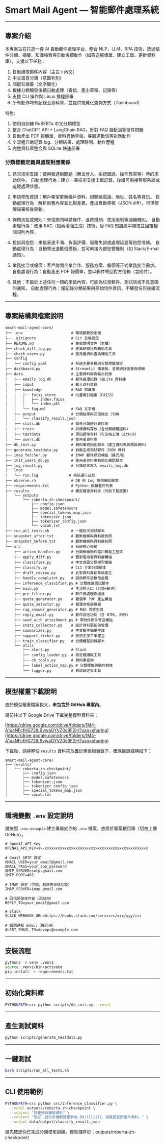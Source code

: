 # Smart Mail Agent — 智能郵件處理系統

---

## 專案介紹

本專案旨在打造一套 AI 自動郵件處理平台，整合 NLP、LLM、RPA 技術，透過信件分類、摘要、知識檢索與自動後續動作（如寄送報價單、建立工單、更新資料庫），支援以下任務：
1. 自動讀取郵件內容（主旨＋內文）
2. 中文語意分類（意圖判別）
3. 關鍵句摘要（文字簡化）
4. 根據分類觸發後續自動處理（寄信、產出草稿、記錄等）
5. 支援 CLI 操作與 Linux 排程部署
6. 所有動作均有記錄至資料庫，並提供視覺化查詢方式（Dashboard）

特色:
1. 使用自訓練 RoBERTa 中文分類模型
2. 整合 ChatGPT API + LangChain RAG，針對 FAQ 自動回答信件問題
3. 自動產出 PDF 報價單、資料異動草稿、客服道歉信等對應動作
4. 全流程自動記錄 log、分類結果、處理時間、動作歷程
5. 完整資料庫整合與 SQLite 快速部署

### 分類標籤定義與處理對應關係

1. 請求技術支援：使用者遇到問題（無法登入、系統錯誤、操作異常等）時的求助信件。
自動處理行為：建立一筆技術支援工單記錄，後續可串接客服系統或追蹤處理狀態。

2. 申請修改資訊：用戶希望更新帳戶資料，如聯絡電話、地址、姓名等資訊。
自動處理行為：解析新舊內容並比對差異，產出異動草稿（JSON diff），可供管理端審核後更新。

3. 詢問流程或規則：來信詢問申請條件、退款機制、使用限制等服務規則。
自動處理行為：使用 RAG（檢索增強生成）技術，從 FAQ 知識庫中擷取並回覆相關規則內容。

4. 投訴與抱怨：來信表達不滿、負面評價、服務失誤或處理延遲等抱怨情緒。
自動處理行為：自動寄出道歉信模板，並可串接內部告警機制（如 Slack/E-mail 通知）。

5. 業務接洽或報價：客戶詢問企業合作、服務方案、報價等正式業務接洽需求。
自動處理行為：自動產出 PDF 報價單，並以郵件寄回對方信箱（含附件）。

6. 其他：不屬於上述任何一類的來信內容，可能為垃圾郵件、測試信或不具意圖的通知。
自動處理行為：僅記錄分類結果與原始信件資訊，不觸發任何後續流程。

---

## 專案結構與檔案說明
```
smart-mail-agent-core/
├── .env                      # 環境變數設定檔
├── .gitignore                # Git 忽略設定
├── README.md                 # 專案說明文件（本檔）
├── check_diff_log.py         # 差異紀錄比對輔助工具
├── check_users.py            # 使用者資料查詢輔助工具
├── config
│   └── config.yaml           # 系統主要參數與分類標籤設定
├── dashboard.py              # Streamlit 儀表板，呈現統計圖表與明細
├── data                      # 主要資料庫與輸出目錄
│   ├── emails_log.db         # 郵件處理紀錄 SQLite 資料庫
│   ├── input                 # 輸入資料目錄
│   ├── knowledge             # RAG 知識庫
│   │   ├── faiss_store       # 向量索引檔案（FAISS）
│   │   │   ├── index.faiss
│   │   │   └── index.pkl
│   │   └── faq.md            # FAQ 文字檔
│   ├── output                # 分類結果與回信輸出 JSON
│   │   └── classify_result.json
│   ├── stats.db              # 每日分類統計資料庫
│   ├── train                 # 訓練資料存放（含分類標籤語料）
│   ├── testdata              # 測試郵件資料（可忽略上傳 GitHub）
│   └── users.db              # 使用者資料庫
├── db_init.py                # 資料庫初始化腳本（建立資料表與預設資料）
├── generate_testdata.py      # 自動生成測試郵件 JSON 資料
├── imap_fetcher.py           # IMAP 郵件擷取模組（擴充用）
├── init_users_db.py          # 使用者資料庫初始化輔助腳本
├── log_result.py             # 分類結果寫入 emails_log.db
├── logs
│   └── run.log              # 系統運行日誌
├── observe.sh                # DB 與 Log 快照輔助腳本
├── requirements.txt          # Python 依賴套件列表
├── results                   # 模型權重資料夾（外部下載放置）
│   └── outputs
│       └── roberta-zh-checkpoint/
│           ├── config.json
│           ├── model.safetensors
│           ├── special_tokens_map.json
│           ├── tokenizer.json
│           ├── tokenizer_config.json
│           └── vocab.txt
├── run_all_tests.sh          # 一鍵批次測試腳本
├── snapshot_after.txt        # 觀察檔案與資料庫快照
├── snapshot_before.txt       # 觀察檔案與資料庫快照
└── src                       # 系統核心模組
    ├── action_handler.py     # 分類後續動作路由觸發主程式
    ├── apply_diff.py         # 更新使用者資料庫模組
    ├── classifier.py         # 中文意圖分類模型推論
    ├── classify.py           # CLI 介面分類腳本
    ├── draft_review.py       # 比對資料異動草稿產生
    ├── handle_complaint.py   # 投訴郵件道歉信處理
    ├── inference_classifier.py # 分類推論測試腳本
    ├── main.py               # 主流程入口（分類+動作）
    ├── pre_filter.py         # 郵件預處理與過濾
    ├── quote_generator.py    # 報價單 PDF 產生模組
    ├── quote_selector.py     # 報價方案選擇器
    ├── rag_answer_generator.py # RAG 問答生成
    ├── reply_email.py        # 郵件回信功能（含 HTML、附件）
    ├── send_with_attachment.py # 帶附件郵件寄送模組
    ├── stats_collector.py    # 統計資料更新與管理
    ├── summarizer.py         # 中文郵件摘要生成
    ├── support_ticket.py     # 技術支援工單建立
    ├── train_classifier.py   # 分類模型訓練腳本
    └── utils
        ├── alert.py          # Slack
        ├── config_loader.py  # 設定檔讀取工具
        ├── db_tools.py       # 資料庫查詢
        ├── label_action_map.py # 分類標籤與動作對應
        └── logger.py         # 日誌設定與工具
```
---

## 模型權重下載說明

由於模型權重檔案較大，**未包含於 GitHub 專案內**。

請前往以下 Google Drive 下載完整模型資料夾：

[https://drive.google.com/drive/folders/1M4-A1uaNFcfHG72tLBvwaGYVZ0s9F2jH?usp=sharing](https://drive.google.com/drive/folders/1M4-A1uaNFcfHG72tLBvwaGYVZ0s9F2jH?usp=sharing)

下載後，請將整個 `results` 資料夾放置於專案根目錄下，確保目錄結構如下：

```
smart-mail-agent-core/
├── results/
│   └── roberta-zh-checkpoint/
│       ├── config.json
│       ├── model.safetensors
│       ├── tokenizer.json
│       ├── tokenizer_config.json
│       ├── special_tokens_map.json
│       └── vocab.txt
```

---

## 環境變數 `.env` 設定說明

請依照 `.env.example` 建立專屬於你的 `.env` 檔案，放置於專案根目錄（切勿上傳 GitHub）。

```dotenv
# OpenAI API Key
OPENAI_API_KEY=sk-xxxxxxxxxxxxxxxxxxxxxxxxxxxxxxxxxxxxxxxxxxxxxxx

# Gmail SMTP 設定
GMAIL_USER=your_email@gmail.com
GMAIL_PASS=your_app_password
SMTP_SERVER=smtp.gmail.com
SMTP_PORT=465

# IMAP 設定（可選，若啟用收信功能）
IMAP_SERVER=imap.gmail.com

# 回信預設收件者（測試用）
REPLY_TO=your_email@gmail.com

# Slack
SLACK_WEBHOOK_URL=https://hooks.slack.com/services/xxx/yyy/zzz

# 錯誤通知 Email（擴充用）
ALERT_EMAIL_TO=devops@example.com
```

---

## 安裝流程

```bash
python3 -m venv .venv1
source .venv1/bin/activate
pip install -r requirements.txt
```

---

## 初始化資料庫

```bash
PYTHONPATH=src python scripts/db_init.py --reset
```

---

## 產生測試資料

```bash
python scripts/generate_testdata.py
```

---

## 一鍵測試

```bash
bash scripts/run_all_tests.sh
```

---

## CLI 使用範例

```bash
PYTHONPATH=src python src/inference_classifier.py \
  --model outputs/roberta-zh-checkpoint \
  --subject "我要修改聯絡資料" \
  --content "您好，我的手機號碼更新為 0911111111，請幫我更新帳戶資料。" \
  --output data/output/classify_result.json
```
請先確認你已完成分類模型訓練，模型儲存於：outputs/roberta-zh-checkpoint/
